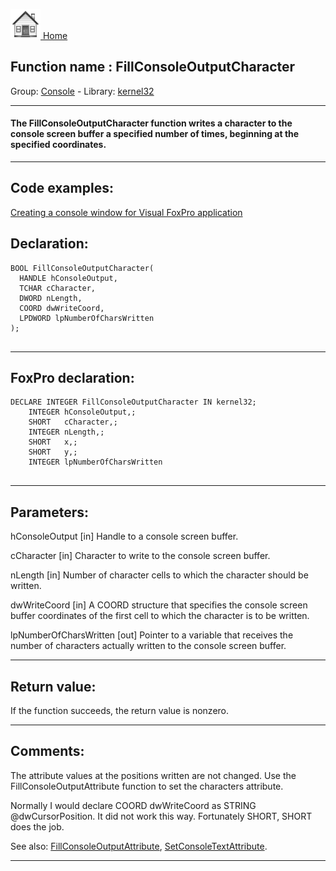 [<img src="../../images/home.png"> Home ](https://github.com/VFPX/Win32API)  

## Function name : FillConsoleOutputCharacter
Group: [Console](../../functions_group.md#Console)  -  Library: [kernel32](../../Libraries.md#kernel32)  
***  


#### The FillConsoleOutputCharacter function writes a character to the console screen buffer a specified number of times, beginning at the specified coordinates.
***  


## Code examples:
[Creating a console window for Visual FoxPro application](../../samples/sample_474.md)  

## Declaration:
```foxpro  
BOOL FillConsoleOutputCharacter(
  HANDLE hConsoleOutput,
  TCHAR cCharacter,
  DWORD nLength,
  COORD dwWriteCoord,
  LPDWORD lpNumberOfCharsWritten
);
  
```  
***  


## FoxPro declaration:
```foxpro  
DECLARE INTEGER FillConsoleOutputCharacter IN kernel32;
	INTEGER hConsoleOutput,;
	SHORT   cCharacter,;
	INTEGER nLength,;
	SHORT   x,;
	SHORT   y,;
	INTEGER lpNumberOfCharsWritten
  
```  
***  


## Parameters:
hConsoleOutput 
[in] Handle to a console screen buffer.

cCharacter 
[in] Character to write to the console screen buffer. 

nLength 
[in] Number of character cells to which the character should be written. 

dwWriteCoord 
[in] A COORD structure that specifies the console screen buffer coordinates of the first cell to which the character is to be written. 

lpNumberOfCharsWritten 
[out] Pointer to a variable that receives the number of characters actually written to the console screen buffer.   
***  


## Return value:
If the function succeeds, the return value is nonzero.  
***  


## Comments:
The attribute values at the positions written are not changed. Use the FillConsoleOutputAttribute function to set the characters attribute.  
  
Normally I would declare COORD dwWriteCoord as STRING @dwCursorPosition. It did not work this way. Fortunately SHORT, SHORT does the job.  
  
See also: [FillConsoleOutputAttribute](../kernel32/FillConsoleOutputAttribute.md), [SetConsoleTextAttribute](../kernel32/SetConsoleTextAttribute.md).  
  
***  


